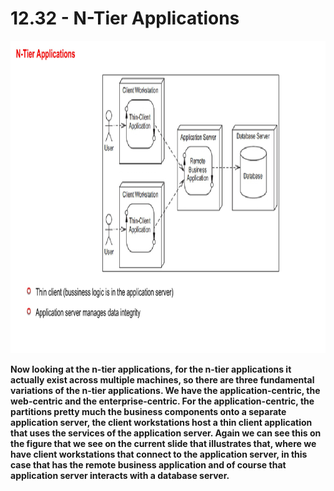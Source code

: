 # 12.32 - N-Tier Applications

<img src="/images/12_32_01.jpg" width="800" height="500">

**Now looking at the n-tier applications, for the n-tier applications it actually exist across multiple machines, so there are three fundamental variations of the n-tier applications. We have the application-centric, the web-centric and the enterprise-centric. For the application-centric, the partitions pretty much the business components onto a separate application server, the client workstations host a thin client application that uses the services of the application server. Again we can see this on the figure that we see on the current slide that illustrates that, where we have client workstations that connect to the application server, in this case that has the remote business application and of course that application server interacts with a database server.**